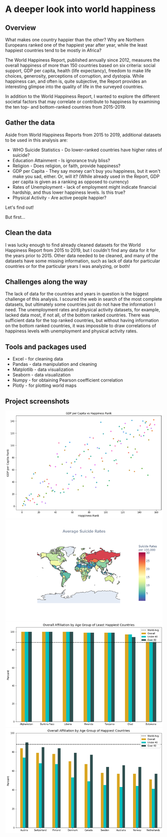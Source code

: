 # A deeper look into world happiness

## Overview

What makes one country happier than the other? Why are Northern Europeans ranked one of the happiest year after year, while the least happiest countries tend to be mostly in Africa? 

The World Happiness Report, published annually since 2012, measures the overall happiness of more than 150 countries based on six criteria:
social support, GDP per capita, health (life expectancy), freedom to make life choices, generosity, perceptions of corruption, and dystopia. While happiness can, and often is, quite subjective, the Report provides an interesting glimpse into the quality of life in the surveyed countries. 

In addition to the World Happiness Report, I wanted to explore the different societal factors that may correlate or contribute to happiness by examining the ten top- and bottom-ranked countries from 2015-2019. 

## Gather the data

Aside from World Happiness Reports from 2015 to 2019, additional datasets to be used in this analysis are:
  * WHO Suicide Statistics - Do lower-ranked countries have higher rates of suicide?
  * Education Attainment - Is ignorance truly bliss?
  * Religion - Does religion, or faith, provide happiness?
  * GDP per Capita - They say money can't buy you happiness, but it won't make you sad, either. Or, will it? (While already used in the     Report, GDP per capita is given as a ranking as opposed to currency)
  * Rates of Unemployment - lack of employment might indicate financial hardship, and thus lower happiness levels. Is this true?
  * Physical Activity - Are active people happier?
  
Let's find out!

But first...

## Clean the data

I was lucky enough to find already cleaned datasets for the World Happiness Report from 2015 to 2019, but I couldn't find any data for it for the years prior to 2015. Other data needed to be cleaned, and many of the datasets have some missing information, such as lack of data for particular countries or for the particular years I was analyzing, or both! 

## Challenges along the way

The lack of data for the countries and years in question is the biggest challenge of this analysis. I scoured the web in search of the most complete datasets, but ultimately some countries just do not have the information I need. The unemployment rates and physical activity datasets, for example, lacked data most, if not all, of the bottom ranked countries. There was sufficient data for the top ranked countries, but without having information on the bottom ranked countries, it was impossible to draw correlations of happiness levels with unemployment and physical activity rates.

## Tools and packages used
* Excel - for cleaning data
* Pandas - data manipulation and cleaning
* Matplotlib - data visualization
* Seaborn - data visualization
* Numpy - for obtaining Pearson coefficient correlation
* Plotly - for plotting world maps

## Project screenshots
![Alt text](/images/gdppcap_vs_happiness.png)
![Alt text](/images/suicide_rates_worldmap.png)
![Alt text](/images/relg_affiliation_least.png)
![Alt text](/images/relg_affiliation_happiest.png)

